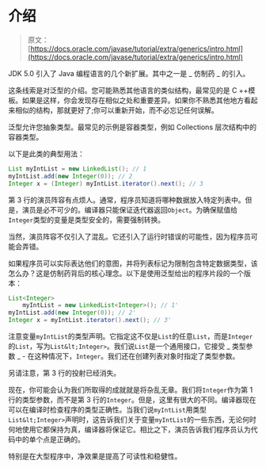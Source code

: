# 介绍

> 原文： [https://docs.oracle.com/javase/tutorial/extra/generics/intro.html](https://docs.oracle.com/javase/tutorial/extra/generics/intro.html)

JDK 5.0 引入了 Java 编程语言的几个新扩展。其中之一是 _ 仿制药 _ 的引入。

这条线索是对泛型的介绍。您可能熟悉其他语言的类似结构，最常见的是 C ++模板。如果是这样，你会发现存在相似之处和重要差异。如果你不熟悉其他地方看起来相似的结构，那就更好了;你可以重新开始，而不必忘记任何误解。

泛型允许您抽象类型。最常见的示例是容器类型，例如 Collections 层次结构中的容器类型。

以下是此类的典型用法：

```java
List myIntList = new LinkedList(); // 1
myIntList.add(new Integer(0)); // 2
Integer x = (Integer) myIntList.iterator().next(); // 3        

```

第 3 行的演员阵容有点烦人。通常，程序员知道将哪种数据放入特定列表中。但是，演员是必不可少的。编译器只能保证迭代器返回`Object`。为确保赋值给`Integer`类型的变量是类型安全的，需要强制转换。

当然，演员阵容不仅引入了混乱。它还引入了运行时错误的可能性，因为程序员可能会弄错。

如果程序员可以实际表达他们的意图，并将列表标记为限制包含特定数据类型，该怎么办？这是仿制药背后的核心理念。以下是使用泛型给出的程序片段的一个版本：

```java
List<Integer> 
    myIntList = new LinkedList<Integer>(); // 1'
myIntList.add(new Integer(0)); // 2'
Integer x = myIntList.iterator().next(); // 3'

```

注意变量`myIntList`的类型声明。它指定这不仅是`List`的任意`List`，而是`Integer`的`List`，写为`List&lt;Integer>`。我们说`List`是一个通用接口，它接受 _ 类型参数 _ - 在这种情况下，`Integer`。我们还在创建列表对象时指定了类型参数。

另请注意，第 3 行的投射已经消失。

现在，你可能会认为我们所取得的成就就是将杂乱无章。我们将`Integer`作为第 1 行的类型参数，而不是第 3 行的`Integer`。但是，这里有很大的不同。编译器现在可以在编译时检查程序的类型正确性。当我们说`myIntList`用类型`List&lt;Integer>`声明时，这告诉我们关于变量`myIntList`的一些东西，无论何时何地使用它都保持为真，编译器将保证它。相比之下，演员告诉我们程序员认为代码中的单个点是正确的。

特别是在大型程序中，净效果是提高了可读性和稳健性。